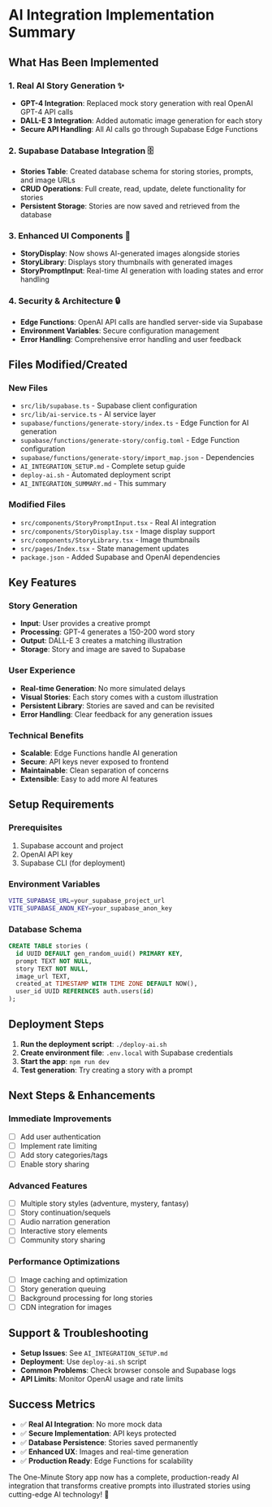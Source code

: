 # AI Integration Implementation Summary

## What Has Been Implemented

### 1. **Real AI Story Generation** ✨
- **GPT-4 Integration**: Replaced mock story generation with real OpenAI GPT-4 API calls
- **DALL-E 3 Integration**: Added automatic image generation for each story
- **Secure API Handling**: All AI calls go through Supabase Edge Functions

### 2. **Supabase Database Integration** 🗄️
- **Stories Table**: Created database schema for storing stories, prompts, and image URLs
- **CRUD Operations**: Full create, read, update, delete functionality for stories
- **Persistent Storage**: Stories are now saved and retrieved from the database

### 3. **Enhanced UI Components** 🎨
- **StoryDisplay**: Now shows AI-generated images alongside stories
- **StoryLibrary**: Displays story thumbnails with generated images
- **StoryPromptInput**: Real-time AI generation with loading states and error handling

### 4. **Security & Architecture** 🔒
- **Edge Functions**: OpenAI API calls are handled server-side via Supabase
- **Environment Variables**: Secure configuration management
- **Error Handling**: Comprehensive error handling and user feedback

## Files Modified/Created

### New Files
- `src/lib/supabase.ts` - Supabase client configuration
- `src/lib/ai-service.ts` - AI service layer
- `supabase/functions/generate-story/index.ts` - Edge Function for AI generation
- `supabase/functions/generate-story/config.toml` - Edge Function configuration
- `supabase/functions/generate-story/import_map.json` - Dependencies
- `AI_INTEGRATION_SETUP.md` - Complete setup guide
- `deploy-ai.sh` - Automated deployment script
- `AI_INTEGRATION_SUMMARY.md` - This summary

### Modified Files
- `src/components/StoryPromptInput.tsx` - Real AI integration
- `src/components/StoryDisplay.tsx` - Image display support
- `src/components/StoryLibrary.tsx` - Image thumbnails
- `src/pages/Index.tsx` - State management updates
- `package.json` - Added Supabase and OpenAI dependencies

## Key Features

### Story Generation
- **Input**: User provides a creative prompt
- **Processing**: GPT-4 generates a 150-200 word story
- **Output**: DALL-E 3 creates a matching illustration
- **Storage**: Story and image are saved to Supabase

### User Experience
- **Real-time Generation**: No more simulated delays
- **Visual Stories**: Each story comes with a custom illustration
- **Persistent Library**: Stories are saved and can be revisited
- **Error Handling**: Clear feedback for any generation issues

### Technical Benefits
- **Scalable**: Edge Functions handle AI generation
- **Secure**: API keys never exposed to frontend
- **Maintainable**: Clean separation of concerns
- **Extensible**: Easy to add more AI features

## Setup Requirements

### Prerequisites
1. Supabase account and project
2. OpenAI API key
3. Supabase CLI (for deployment)

### Environment Variables
```bash
VITE_SUPABASE_URL=your_supabase_project_url
VITE_SUPABASE_ANON_KEY=your_supabase_anon_key
```

### Database Schema
```sql
CREATE TABLE stories (
  id UUID DEFAULT gen_random_uuid() PRIMARY KEY,
  prompt TEXT NOT NULL,
  story TEXT NOT NULL,
  image_url TEXT,
  created_at TIMESTAMP WITH TIME ZONE DEFAULT NOW(),
  user_id UUID REFERENCES auth.users(id)
);
```

## Deployment Steps

1. **Run the deployment script**: `./deploy-ai.sh`
2. **Create environment file**: `.env.local` with Supabase credentials
3. **Start the app**: `npm run dev`
4. **Test generation**: Try creating a story with a prompt

## Next Steps & Enhancements

### Immediate Improvements
- [ ] Add user authentication
- [ ] Implement rate limiting
- [ ] Add story categories/tags
- [ ] Enable story sharing

### Advanced Features
- [ ] Multiple story styles (adventure, mystery, fantasy)
- [ ] Story continuation/sequels
- [ ] Audio narration generation
- [ ] Interactive story elements
- [ ] Community story sharing

### Performance Optimizations
- [ ] Image caching and optimization
- [ ] Story generation queuing
- [ ] Background processing for long stories
- [ ] CDN integration for images

## Support & Troubleshooting

- **Setup Issues**: See `AI_INTEGRATION_SETUP.md`
- **Deployment**: Use `deploy-ai.sh` script
- **Common Problems**: Check browser console and Supabase logs
- **API Limits**: Monitor OpenAI usage and rate limits

## Success Metrics

- ✅ **Real AI Integration**: No more mock data
- ✅ **Secure Implementation**: API keys protected
- ✅ **Database Persistence**: Stories saved permanently
- ✅ **Enhanced UX**: Images and real-time generation
- ✅ **Production Ready**: Edge Functions for scalability

The One-Minute Story app now has a complete, production-ready AI integration that transforms creative prompts into illustrated stories using cutting-edge AI technology! 🚀
